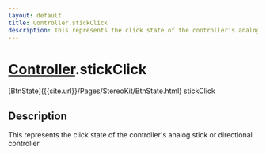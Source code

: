 ```yaml
---
layout: default
title: Controller.stickClick
description: This represents the click state of the controller's analog stick or directional controller.
---
```

# [Controller]({{site.url}}/Pages/StereoKit/Controller.html).stickClick

<div class='signature' markdown='1'>
[BtnState]({{site.url}}/Pages/StereoKit/BtnState.html) stickClick
</div>

## Description
This represents the click state of the controller's
analog stick or directional controller.

